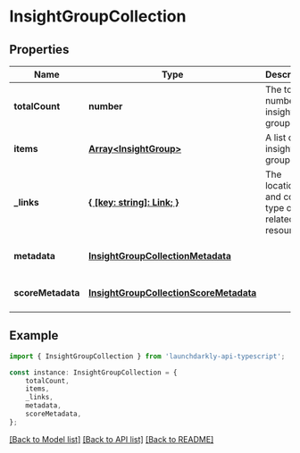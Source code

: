 # InsightGroupCollection


## Properties

Name | Type | Description | Notes
------------ | ------------- | ------------- | -------------
**totalCount** | **number** | The total number of insight groups | [default to undefined]
**items** | [**Array&lt;InsightGroup&gt;**](InsightGroup.md) | A list of insight groups | [default to undefined]
**_links** | [**{ [key: string]: Link; }**](Link.md) | The location and content type of related resources | [optional] [default to undefined]
**metadata** | [**InsightGroupCollectionMetadata**](InsightGroupCollectionMetadata.md) |  | [optional] [default to undefined]
**scoreMetadata** | [**InsightGroupCollectionScoreMetadata**](InsightGroupCollectionScoreMetadata.md) |  | [optional] [default to undefined]

## Example

```typescript
import { InsightGroupCollection } from 'launchdarkly-api-typescript';

const instance: InsightGroupCollection = {
    totalCount,
    items,
    _links,
    metadata,
    scoreMetadata,
};
```

[[Back to Model list]](../README.md#documentation-for-models) [[Back to API list]](../README.md#documentation-for-api-endpoints) [[Back to README]](../README.md)
